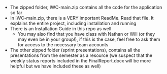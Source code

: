 - The zipped folder, IWC-main.zip contains all the code for the application so far
- In IWC-main.zip, there is a VERY important ReadMe. Read that file. It explains the entire project, including installation and running
- There is an Installation Guide in this repo as well
  - You may also find that you have class with Nathan or Will (or they may even be in your group!), if this is the case, feel free to ask them for access to the necessary team accounts
- The other zipped folder (sprint presentations), contains all the presentations from the semester as a resource (we suspect that the weekly status reports included in the FinalReport.docx will be more helpful but we have included these as well)
